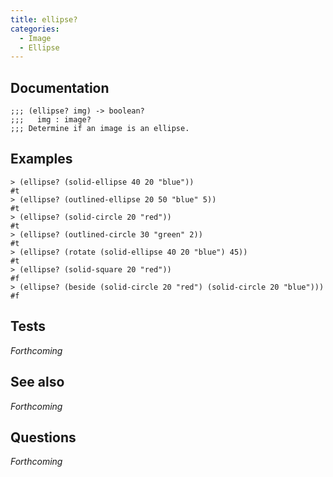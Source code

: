 ```yaml
---
title: ellipse?
categories: 
  - Image
  - Ellipse
---
```

## Documentation

```
;;; (ellipse? img) -> boolean?
;;;   img : image?
;;; Determine if an image is an ellipse.
```

## Examples

```
> (ellipse? (solid-ellipse 40 20 "blue"))
#t
> (ellipse? (outlined-ellipse 20 50 "blue" 5))
#t
> (ellipse? (solid-circle 20 "red"))
#t
> (ellipse? (outlined-circle 30 "green" 2))
#t
> (ellipse? (rotate (solid-ellipse 40 20 "blue") 45))
#t
> (ellipse? (solid-square 20 "red"))
#f
> (ellipse? (beside (solid-circle 20 "red") (solid-circle 20 "blue")))
#f
```

## Tests

_Forthcoming_

## See also

_Forthcoming_

## Questions

_Forthcoming_
